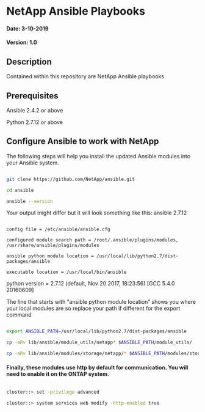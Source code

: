 # NetApp Ansible Playbooks

#### Date: 3-10-2019
#### Version: 1.0


## Description

Contained within this repository are NetApp Ansible playbooks


## Prerequisites

Ansible 2.4.2 or above

Python 2.7.12 or above


## Configure Ansible to work with NetApp


The following steps will help you install the updated Ansible modules into your Ansible system.

```sh

git clone https://github.com/NetApp/ansible.git

cd ansible

ansible --version

```

Your output might differ but it will look something like this:
ansible 2.7.12

```

config file = /etc/ansible/ansible.cfg

configured module search path = /root/.ansible/plugins/modules, /usr/share/ansible/plugins/modules

ansible python module location = /usr/local/lib/python2.7/dist-packages/ansible

executable location = /usr/local/bin/ansible

```

python version = 2.7.12 (default, Nov 20 2017, 18:23:56) [GCC 5.4.0 20160609]

The line that starts with “ansible python module location” shows you where your local modules are so replace your path if different for the export command


```sh

export ANSIBLE_PATH=/usr/local/lib/python2.7/dist-packages/ansible

cp -aRv lib/ansible/module_utils/netapp* $ANSIBLE_PATH/module_utils/

cp -aRv lib/ansible/modules/storage/netapp/* $ANSIBLE_PATH/modules/storage/netapp/


```

#### Finally, these modules use http by default for communication.  You will need to enable it on the ONTAP system.


```sh

cluster::> set -privilege advanced

cluster::> system services web modify -http-enabled true

```
